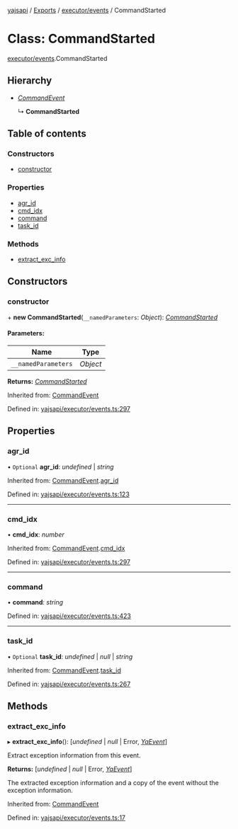 [yajsapi](../README.md) / [Exports](../modules.md) / [executor/events](../modules/executor_events.md) / CommandStarted

# Class: CommandStarted

[executor/events](../modules/executor_events.md).CommandStarted

## Hierarchy

* [*CommandEvent*](executor_events.commandevent.md)

  ↳ **CommandStarted**

## Table of contents

### Constructors

- [constructor](executor_events.commandstarted.md#constructor)

### Properties

- [agr\_id](executor_events.commandstarted.md#agr_id)
- [cmd\_idx](executor_events.commandstarted.md#cmd_idx)
- [command](executor_events.commandstarted.md#command)
- [task\_id](executor_events.commandstarted.md#task_id)

### Methods

- [extract\_exc\_info](executor_events.commandstarted.md#extract_exc_info)

## Constructors

### constructor

\+ **new CommandStarted**(`__namedParameters`: *Object*): [*CommandStarted*](executor_events.commandstarted.md)

#### Parameters:

Name | Type |
------ | ------ |
`__namedParameters` | *Object* |

**Returns:** [*CommandStarted*](executor_events.commandstarted.md)

Inherited from: [CommandEvent](executor_events.commandevent.md)

Defined in: [yajsapi/executor/events.ts:297](https://github.com/golemfactory/yajsapi/blob/0a8d8c8/yajsapi/executor/events.ts#L297)

## Properties

### agr\_id

• `Optional` **agr\_id**: *undefined* \| *string*

Inherited from: [CommandEvent](executor_events.commandevent.md).[agr_id](executor_events.commandevent.md#agr_id)

Defined in: [yajsapi/executor/events.ts:123](https://github.com/golemfactory/yajsapi/blob/0a8d8c8/yajsapi/executor/events.ts#L123)

___

### cmd\_idx

• **cmd\_idx**: *number*

Inherited from: [CommandEvent](executor_events.commandevent.md).[cmd_idx](executor_events.commandevent.md#cmd_idx)

Defined in: [yajsapi/executor/events.ts:297](https://github.com/golemfactory/yajsapi/blob/0a8d8c8/yajsapi/executor/events.ts#L297)

___

### command

• **command**: *string*

Defined in: [yajsapi/executor/events.ts:423](https://github.com/golemfactory/yajsapi/blob/0a8d8c8/yajsapi/executor/events.ts#L423)

___

### task\_id

• `Optional` **task\_id**: *undefined* \| *null* \| *string*

Inherited from: [CommandEvent](executor_events.commandevent.md).[task_id](executor_events.commandevent.md#task_id)

Defined in: [yajsapi/executor/events.ts:267](https://github.com/golemfactory/yajsapi/blob/0a8d8c8/yajsapi/executor/events.ts#L267)

## Methods

### extract\_exc\_info

▸ **extract_exc_info**(): [*undefined* \| *null* \| Error, [*YaEvent*](executor_events.yaevent.md)]

Extract exception information from this event.

**Returns:** [*undefined* \| *null* \| Error, [*YaEvent*](executor_events.yaevent.md)]

The extracted exception information and a copy of the event without the exception information.

Inherited from: [CommandEvent](executor_events.commandevent.md)

Defined in: [yajsapi/executor/events.ts:17](https://github.com/golemfactory/yajsapi/blob/0a8d8c8/yajsapi/executor/events.ts#L17)
